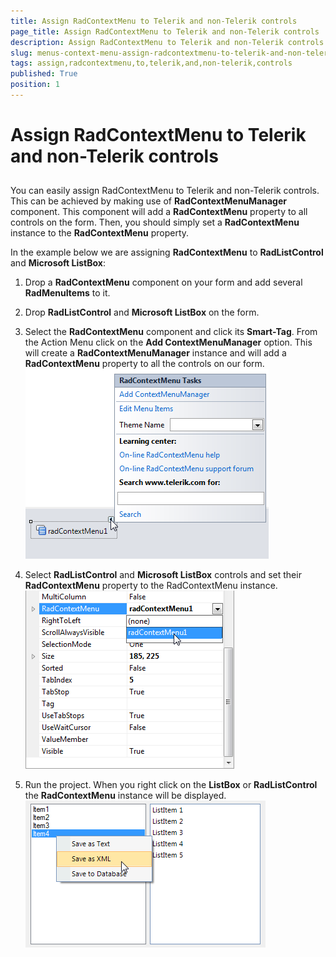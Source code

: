 ```yaml
---
title: Assign RadContextMenu to Telerik and non-Telerik controls
page_title: Assign RadContextMenu to Telerik and non-Telerik controls
description: Assign RadContextMenu to Telerik and non-Telerik controls
slug: menus-context-menu-assign-radcontextmenu-to-telerik-and-non-telerik-controls
tags: assign,radcontextmenu,to,telerik,and,non-telerik,controls
published: True
position: 1
---
```


# Assign RadContextMenu to Telerik and non-Telerik controls



## 

You can easily assign RadContextMenu to Telerik and non-Telerik controls. This can be achieved by
        	making use of __RadContextMenuManager__ component. This component will add 
        	a __RadContextMenu__ property to all controls on the form. Then, you should 
        	simply set a __RadContextMenu__ instance to the
        	__RadContextMenu__ property.

In the example below we are assigning __RadContextMenu__ to
        	__RadListControl__ and __Microsoft ListBox__:
        

1. Drop a __RadContextMenu__ component on your form and add several __RadMenuItems__ to it.
		  	

1. Drop __RadListControl__ and __Microsoft ListBox__ on the form.
		  	

1. Select the __RadContextMenu__ component and click its __Smart-Tag__. From the
		  		Action Menu click on the __Add ContextMenuManager__ option. This will 
		  		create a __RadContextMenuManager__ instance and will add a 
		  		__RadContextMenu__ property to all the controls on
		  		our form.
		  	![menus-context-menu-assign-radcontextmenu-to-telerik-and-non-telerik-controls 001](images/menus-context-menu-assign-radcontextmenu-to-telerik-and-non-telerik-controls001.png)

1. Select __RadListControl__ and __Microsoft ListBox__ controls and set their
	        	__RadContextMenu__ property to the RadContextMenu instance.
	        ![menus-context-menu-assign-radcontextmenu-to-telerik-and-non-telerik-controls 002](images/menus-context-menu-assign-radcontextmenu-to-telerik-and-non-telerik-controls002.png)

1. Run the project. When you right click on the __ListBox__ 
        	or __RadListControl__ the
        	__RadContextMenu__ instance will be displayed.![menus-context-menu-assign-radcontextmenu-to-telerik-and-non-telerik-controls 003](images/menus-context-menu-assign-radcontextmenu-to-telerik-and-non-telerik-controls003.png)
